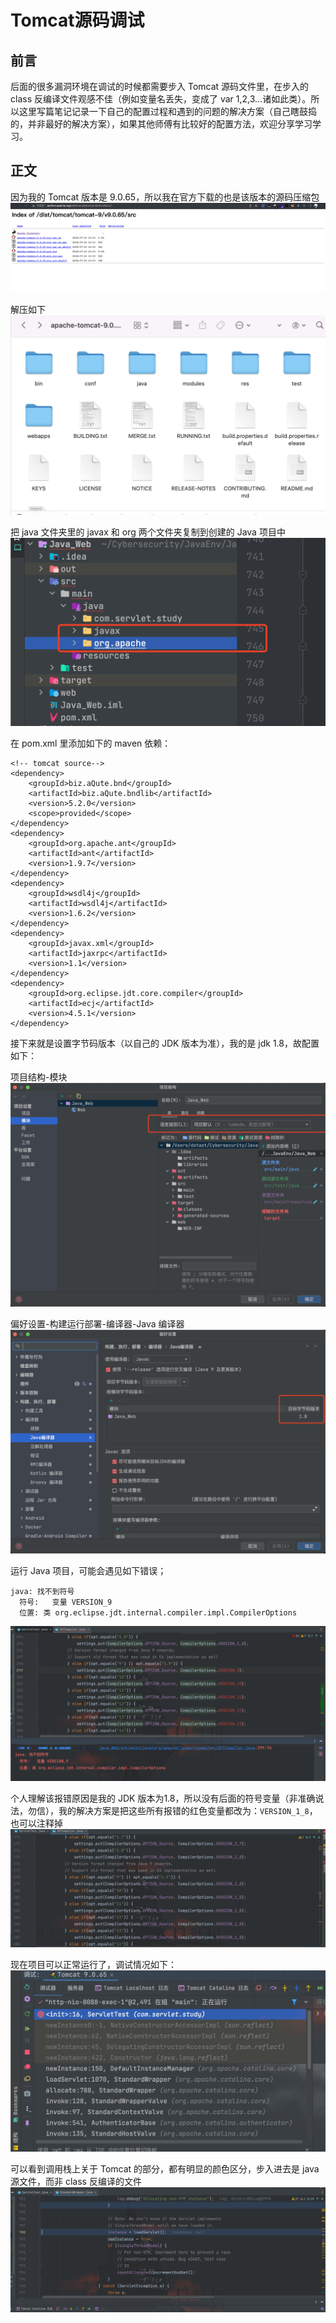 # Tomcat源码调试

## 前言

后面的很多漏洞环境在调试的时候都需要步入 Tomcat 源码文件里，在步入的 class 反编译文件观感不佳（例如变量名丢失，变成了 var 1,2,3...诸如此类）。所以这里写篇笔记记录一下自己的配置过程和遇到的问题的解决方案（自己瞎鼓捣的，并非最好的解决方案），如果其他师傅有比较好的配置方法，欢迎分享学习学习。

## 正文

因为我的 Tomcat 版本是 9.0.65，所以我在官方下载的也是该版本的源码压缩包
![image-20221102104218124](images/image-20221102104218124.png)

解压如下
![image-20221102104341694](images/image-20221102104341694.png)

把 java 文件夹里的 javax 和 org 两个文件夹复制到创建的 Java 项目中
![image-20221102104454294](images/image-20221102104454294.png)

在 pom.xml 里添加如下的 maven 依赖：
```
<!-- tomcat source-->
<dependency>
    <groupId>biz.aQute.bnd</groupId>
    <artifactId>biz.aQute.bndlib</artifactId>
    <version>5.2.0</version>
    <scope>provided</scope>
</dependency>
<dependency>
    <groupId>org.apache.ant</groupId>
    <artifactId>ant</artifactId>
    <version>1.9.7</version>
</dependency>
<dependency>
    <groupId>wsdl4j</groupId>
    <artifactId>wsdl4j</artifactId>
    <version>1.6.2</version>
</dependency>
<dependency>
    <groupId>javax.xml</groupId>
    <artifactId>jaxrpc</artifactId>
    <version>1.1</version>
</dependency>
<dependency>
    <groupId>org.eclipse.jdt.core.compiler</groupId>
    <artifactId>ecj</artifactId>
    <version>4.5.1</version>
</dependency>
```

接下来就是设置字节码版本（以自己的 JDK 版本为准），我的是 jdk 1.8，故配置如下：

项目结构-模块
![image-20221102105319386](images/image-20221102105319386.png)

偏好设置-构建运行部署-编译器-Java 编译器
![image-20221102105407398](images/image-20221102105407398.png)

运行 Java 项目，可能会遇见如下错误；

```
java: 找不到符号
  符号:   变量 VERSION_9
  位置: 类 org.eclipse.jdt.internal.compiler.impl.CompilerOptions
```

![image-20221102104846234](images/image-20221102104846234.png)

个人理解该报错原因是我的 JDK 版本为1.8，所以没有后面的符号变量（非准确说法，勿信），我的解决方案是把这些所有报错的红色变量都改为：`VERSION_1_8`，也可以注释掉
![image-20221102105557452](images/image-20221102105557452.png)

现在项目可以正常运行了，调试情况如下：
![image-20221102105700077](images/image-20221102105700077.png)

可以看到调用栈上关于 Tomcat 的部分，都有明显的颜色区分，步入进去是 java 源文件，而非 class 反编译的文件
![image-20221102105714779](images/image-20221102105714779.png)